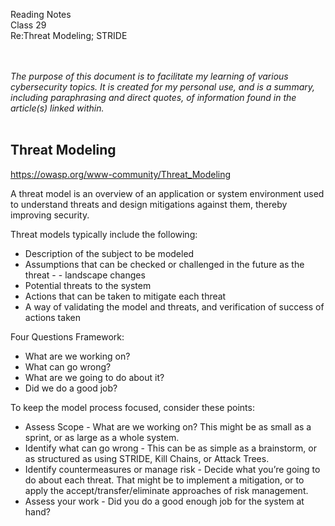 Reading Notes <br>
Class 29<br>
Re:Threat Modeling; STRIDE <br><br><br>

*The purpose of this document is to facilitate my learning of various cybersecurity topics.  It is created for my personal use, and is a summary, including paraphrasing and direct quotes, of information found in the article(s) linked within.*<br><br>

## Threat Modeling
https://owasp.org/www-community/Threat_Modeling


A threat model is an overview of an application or system environment used to understand threats and design mitigations against them, thereby improving security. 

Threat models typically include the following: 
- Description of the subject to be modeled
- Assumptions that can be checked or challenged in the future as the threat - - landscape changes
- Potential threats to the system
- Actions that can be taken to mitigate each threat
- A way of validating the model and threats, and verification of success of actions taken

Four Questions Framework: 
- What are we working on?
- What can go wrong?
- What are we going to do about it?
- Did we do a good job?

To keep the model process focused, consider these points:
- Assess Scope - What are we working on? This might be as small as a sprint, or as large as a whole system.
- Identify what can go wrong - This can be as simple as a brainstorm, or as structured as using STRIDE, Kill Chains, or Attack Trees.
- Identify countermeasures or manage risk - Decide what you’re going to do about each threat. That might be to implement a mitigation, or to apply the accept/transfer/eliminate approaches of risk management.
- Assess your work - Did you do a good enough job for the system at hand?
<br><br><br><br>

